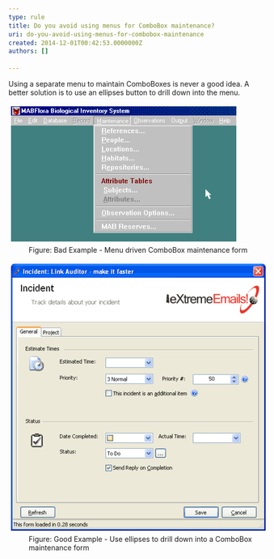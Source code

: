 ```yaml
---
type: rule
title: Do you avoid using menus for ComboBox maintenance?
uri: do-you-avoid-using-menus-for-combobox-maintenance
created: 2014-12-01T00:42:53.0000000Z
authors: []

---
```


 
Using a separate menu to maintain ComboBoxes is never a good idea. A  better solution is to use an ellipses button to drill down into the  menu.
 <dl class="badImage"><dt>
      <img alt="Menu driven ComboBox Maintenance System" src="../../assets/ComboBoxMenuBad.gif" style="margin:5px;">
   </dt><dd>Figure: Bad Example - Menu driven ComboBox maintenance form</dd></dl><dl class="goodImage"><dt>
      <img alt="SSW eXtreme Emails! - Add Incident" src="../../assets/Ellipses.gif" style="margin:5px;">
   </dt><dd>Figure: Good Example - Use ellipses to drill down into a ComboBox maintenance form</dd></dl>
